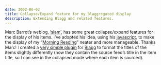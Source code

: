 ```yaml
---
date: 2002-06-02
title: Collapse/Expand feature for my Blaggregated display
description: Extending Blagg and related features.
---
```

Marc Barrot’s weblog, [‘slam’](http://radio.weblogs.com/0104487/), has some great collapse/expand features for the display of his items. I’ve adopted his idea, using his [javascript](https://web.archive.org/web/20051218025205/http://www.pipetree.com/~dj/js/outliner.js), to make the display of my “[Morning Reading](/cgi-bin/blosxom/djnews)” neater and more manageable. Thanks Marc! I created a [very simple plugin](https://web.archive.org/web/20060105094402/http://www.pipetree.com/~dj/f-title.pl) for [Blagg](http://www.oreillynet.com/%7Erael/lang/perl/blagg) to format the titles of the items slightly differently (now they contain the source feed’s title in the item title, so I can see in the collapsed mode where each item is sourced).
